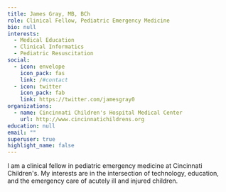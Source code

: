 ```yaml
---
title: James Gray, MB, BCh
role: Clinical Fellow, Pediatric Emergency Medicine
bio: null
interests:
  - Medical Education
  - Clinical Informatics
  - Pediatric Resuscitation
social:
  - icon: envelope
    icon_pack: fas
    link: /#contact
  - icon: twitter
    icon_pack: fab
    link: https://twitter.com/jamesgray0
organizations:
  - name: Cincinnati Children's Hospital Medical Center
    url: http://www.cincinnatichildrens.org
education: null
email: ""
superuser: true
highlight_name: false
---
```

I am a clinical fellow in pediatric emergency medicine at Cincinnati Children's. My interests are in the intersection of technology, education, and the emergency care of acutely ill and injured children.
